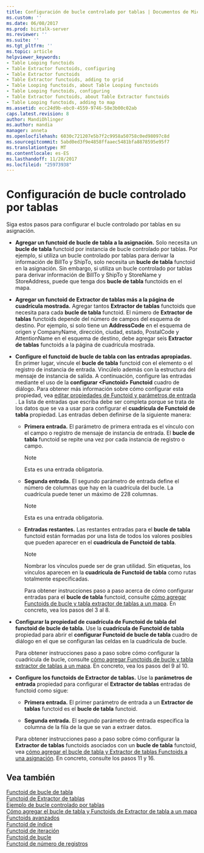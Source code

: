 ```yaml
---
title: Configuración de bucle controlado por tablas | Documentos de Microsoft
ms.custom: ''
ms.date: 06/08/2017
ms.prod: biztalk-server
ms.reviewer: ''
ms.suite: ''
ms.tgt_pltfrm: ''
ms.topic: article
helpviewer_keywords:
- Table Looping functoids
- Table Extractor functoids, configuring
- Table Extractor functoids
- Table Extractor functoids, adding to grid
- Table Looping functoids, about Table Looping functoids
- Table Looping functoids, configuring
- Table Extractor functoids, about Table Extractor functoids
- Table Looping functoids, adding to map
ms.assetid: ecc24d9b-ebc0-4559-9746-58e3b00c02ab
caps.latest.revision: 8
author: MandiOhlinger
ms.author: mandia
manager: anneta
ms.openlocfilehash: 6030c721207e5b7f2c9958a50758c0ed98097c8d
ms.sourcegitcommit: 5abd0ed3f9e4858ffaaec5481bfa8878595e95f7
ms.translationtype: MT
ms.contentlocale: es-ES
ms.lasthandoff: 11/28/2017
ms.locfileid: "25973938"
---
```

# <a name="table-driven-looping-configuration"></a>Configuración de bucle controlado por tablas
Siga estos pasos para configurar el bucle controlado por tablas en su asignación.  
  
-   **Agregar un functoid de bucle de tabla a la asignación.** Solo necesita un **bucle de tabla** functoid por instancia de bucle controlado por tablas. Por ejemplo, si utiliza un bucle controlado por tablas para derivar la información de BillTo y ShipTo, solo necesita un **bucle de tabla** functoid en la asignación. Sin embargo, si utiliza un bucle controlado por tablas para derivar información de BillTo y ShipTo y StoreName y StoreAddress, puede que tenga dos **bucle de tabla** functoids en el mapa.  
  
-   **Agregar un functoid de Extractor de tablas más a la página de cuadrícula mostrada.** Agregar tantos **Extractor de tablas** functoids que necesita para cada **bucle de tabla** functoid. El número de **Extractor de tablas** functoids depende del número de campos del esquema de destino. Por ejemplo, si solo tiene un **AddressCode** en el esquema de origen y CompanyName, dirección, ciudad, estado, PostalCode y AttentionName en el esquema de destino, debe agregar seis **Extractor de tablas** functoids a la página de cuadrícula mostrada.  
  
-   **Configure el functoid de bucle de tabla con las entradas apropiadas.** En primer lugar, vincule el **bucle de tabla** functoid con el elemento o el registro de instancia de entrada. Vincúlelo además con la estructura del mensaje de instancia de salida. A continuación, configure las entradas mediante el uso de la **configurar \<Functoid\> Functoid** cuadro de diálogo. Para obtener más información sobre cómo configurar esta propiedad, vea [editar propiedades de Functoid y parámetros de entrada](../core/editing-functoid-properties-and-input-parameters.md) . La lista de entradas que escriba debe ser completa porque se trata de los datos que se va a usar para configurar el **cuadrícula de Functoid de tabla** propiedad. Las entradas deben definirse de la siguiente manera:  
  
    -   **Primera entrada.** El parámetro de primera entrada es el vínculo con el campo o registro de mensaje de instancia de entrada. El **bucle de tabla** functoid se repite una vez por cada instancia de registro o campo.  
  
        > [!NOTE]
        >  Esta es una entrada obligatoria.  
  
    -   **Segunda entrada.** El segundo parámetro de entrada define el número de columnas que hay en la cuadrícula del bucle. La cuadrícula puede tener un máximo de 228 columnas.  
  
        > [!NOTE]
        >  Esta es una entrada obligatoria.  
  
    -   **Entradas restantes.** Las restantes entradas para el **bucle de tabla** functoid están formadas por una lista de todos los valores posibles que pueden aparecer en el **cuadrícula de Functoid de tabla**.  
  
        > [!NOTE]
        >  Nombrar los vínculos puede ser de gran utilidad. Sin etiquetas, los vínculos aparecen en la **cuadrícula de Functoid de tabla** como rutas totalmente especificadas.  
  
         Para obtener instrucciones paso a paso acerca de cómo configurar entradas para el **bucle de tabla** functoid, consulte [cómo agregar Functoids de bucle y tabla extractor de tablas a un mapa](../core/how-to-add-table-looping-and-table-extractor-functoids-to-a-map.md). En concreto, vea los pasos del 3 al 8.  
  
-   **Configurar la propiedad de cuadrícula de Functoid de tabla del functoid de bucle de tabla.** Use la **cuadrícula de Functoid de tabla** propiedad para abrir el **configurar Functoid de bucle de tabla** cuadro de diálogo en el que se configuran las celdas en la cuadrícula de bucle.  
  
     Para obtener instrucciones paso a paso sobre cómo configurar la cuadrícula de bucle, consulte [cómo agregar Functoids de bucle y tabla extractor de tablas a un mapa](../core/how-to-add-table-looping-and-table-extractor-functoids-to-a-map.md). En concreto, vea los pasos del 9 al 10.  
  
-   **Configure los functoids de Extractor de tablas.** Use la **parámetros de entrada** propiedad para configurar el **Extractor de tablas** entradas de functoid como sigue:  
  
    -   **Primera entrada.** El primer parámetro de entrada a un **Extractor de tablas** functoid es el **bucle de tabla** functoid.  
  
    -   **Segunda entrada.** El segundo parámetro de entrada especifica la columna de la fila de la que se van a extraer datos.  
  
     Para obtener instrucciones paso a paso sobre cómo configurar la **Extractor de tablas** functoids asociados con un **bucle de tabla** functoid, vea [cómo agregar el bucle de tabla y Extractor de tablas Functoids a una asignación](../core/how-to-add-table-looping-and-table-extractor-functoids-to-a-map.md). En concreto, consulte los pasos 11 y 16.  
  
## <a name="see-also"></a>Vea también  
 [Functoid de bucle de tabla](../core/table-looping-functoid.md)   
 [Functoid de Extractor de tablas](../core/table-extractor-functoid.md)   
 [Ejemplo de bucle controlado por tablas](../core/table-driven-looping-example.md)   
 [Cómo agregar el bucle de tabla y Functoids de Extractor de tabla a un mapa](../core/how-to-add-table-looping-and-table-extractor-functoids-to-a-map.md)   
 [Functoids avanzados](../core/advanced-functoids.md)   
 [Functoid de índice](../core/index-functoid.md)   
 [Functoid de iteración](../core/iteration-functoid.md)   
 [Functoid de bucle](../core/looping-functoid.md)   
 [Functoid de número de registros](../core/record-count-functoid.md)
